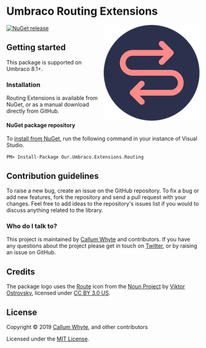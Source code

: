 # Umbraco Routing Extensions

<img src="docs/img/logo.png?raw=true" alt="Umbraco Routing Extensions" width="250" align="right" />

[![NuGet release](https://img.shields.io/nuget/v/Our.Umbraco.Extensions.Routing.svg)](https://www.nuget.org/packages/Our.Umbraco.Extensions.Routing/)

## Getting started

This package is supported on Umbraco 8.1+.

### Installation

Routing Extensions is available from NuGet, or as a manual download directly from GitHub.

#### NuGet package repository

To [install from NuGet](https://www.nuget.org/packages/Our.Umbraco.Extensions.Routing/), run the following command in your instance of Visual Studio.

    PM> Install-Package Our.Umbraco.Extensions.Routing

## Contribution guidelines

To raise a new bug, create an issue on the GitHub repository. To fix a bug or add new features, fork the repository and send a pull request with your changes. Feel free to add ideas to the repository's issues list if you would to discuss anything related to the library.

### Who do I talk to?

This project is maintained by [Callum Whyte](https://callumwhyte.com/) and contributors. If you have any questions about the project please get in touch on [Twitter](https://twitter.com/callumbwhyte), or by raising an issue on GitHub.

## Credits

The package logo uses the [Route](https://thenounproject.com/term/search/641107/) icon from the [Noun Project](https://thenounproject.com) by [Viktor Ostrovsky](https://thenounproject.com/vostrovsky/), licensed under [CC BY 3.0 US](https://creativecommons.org/licenses/by/3.0/us/).

## License

Copyright &copy; 2019 [Callum Whyte](https://callumwhyte.com/), and other contributors

Licensed under the [MIT License](LICENSE.md).